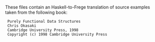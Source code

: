 These files contain an Haskell-to-Frege translation of source examples taken
from the following book:

     Purely Functional Data Structures
     Chris Okasaki
     Cambridge University Press, 1998
     Copyright (c) 1998 Cambridge University Press
